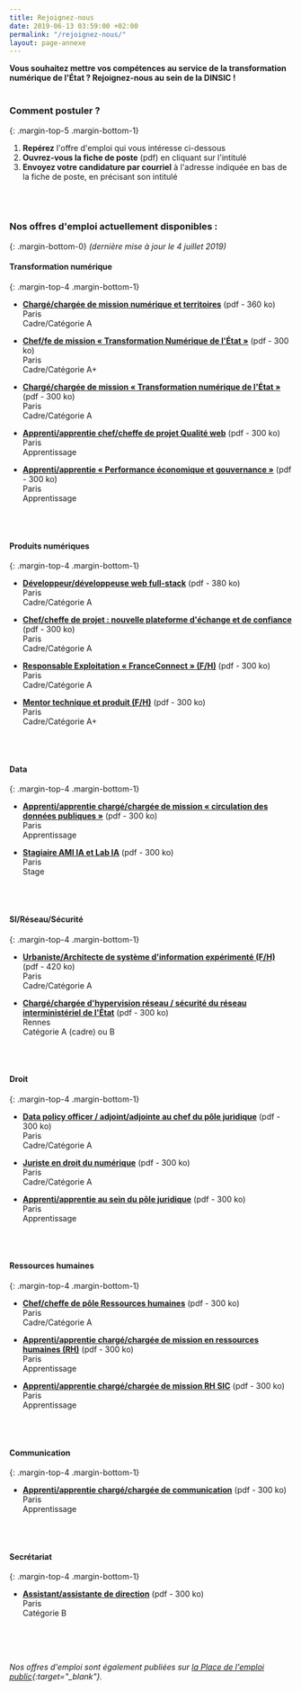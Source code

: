 ```yaml
---
title: Rejoignez-nous
date: 2019-06-13 03:59:00 +02:00
permalink: "/rejoignez-nous/"
layout: page-annexe
---
```

**Vous souhaitez mettre vos compétences au service de la transformation numérique de l'État ? Rejoignez-nous au sein de la DINSIC !**
<br>
<br>

### Comment postuler ?
{: .margin-top-5 .margin-bottom-1} 
1. **Repérez** l'offre d'emploi qui vous intéresse ci-dessous
2. **Ouvrez-vous la fiche de poste** (pdf) en cliquant sur l'intitulé
3. **Envoyez votre candidature par courriel** à l'adresse indiquée en bas de la fiche de poste, en précisant son intitulé
<br>
<br>

### Nos offres d'emploi actuellement disponibles :
{: .margin-bottom-0} 
*(dernière mise à jour le 4 juillet 2019)*

#### **Transformation numérique**
{: .margin-top-4 .margin-bottom-1} 
* [**Chargé/chargée de mission numérique et territoires**](https://place-ep-recrute.talent-soft.com/Handlers/download.ashx?filetype=1032&fileguid=aadb5631-f300-4a0a-9d2d-752b6f05fe12&offerid=211009 "Chargé/chargée de mission numérique et territoires - Télécharger le pdf") (pdf - 360 ko)
<br>Paris
<br>Cadre/Catégorie A

* [**Chef/fe de mission « Transformation Numérique de l'État »**](https://place-ep-recrute.talent-soft.com/Handlers/download.ashx?filetype=1032&fileguid=2c1668e8-c301-4f7b-a257-a0cb3423f701&offerid=176062 "« Chef/fe de mission « Transformation Numérique de l'Etat » - Télécharger le pdf") (pdf - 300 ko)
<br>Paris
<br>Cadre/Catégorie A+

* [**Chargé/chargée de mission « Transformation numérique de l'État »**](https://place-ep-recrute.talent-soft.com/Handlers/download.ashx?filetype=1032&fileguid=269997df-7279-4259-96ad-92a71c4124f7&offerid=198613 "Chargé/chargée de mission « Transformation numérique de l'État » - Télécharger le pdf") (pdf - 300 ko)
<br>Paris
<br>Cadre/Catégorie A

* [**Apprenti/apprentie chef/cheffe de projet Qualité web**](https://place-ep-recrute.talent-soft.com/Handlers/download.ashx?filetype=1032&fileguid=2637425e-5ad7-423a-b18e-28748a9cdd68&offerid=195458 "Apprenti/e chef/cheffe de projet Qualité web - Télécharger le pdf") (pdf - 300 ko)
<br>Paris
<br>Apprentissage

* [**Apprenti/apprentie « Performance économique et gouvernance »**](https://place-ep-recrute.talent-soft.com/Handlers/download.ashx?filetype=1032&fileguid=e4322de0-8c9f-49c6-8547-331b6cd57208&offerid=195467 "Apprenti/apprentie « Performance économique et gouvernance » - Télécharger le pdf") (pdf - 300 ko)
<br>Paris
<br>Apprentissage
<br>
<br>

#### **Produits numériques**
{: .margin-top-4 .margin-bottom-1} 
* [**Développeur/développeuse web full-stack**](https://place-ep-recrute.talent-soft.com/Handlers/download.ashx?filetype=1032&fileguid=348923f4-d86c-4ff2-a9c7-a6a9b254882e&offerid=223798 "Développeur/développeuse web full stack -  Télécharger le pdf") (pdf - 380 ko)
<br> Paris
<br> Cadre/Catégorie A

* [**Chef/cheffe de projet : nouvelle plateforme d'échange et de confiance**](https://place-ep-recrute.talent-soft.com/Handlers/download.ashx?filetype=1032&fileguid=843f0ba6-82b3-44a9-8a93-75eb0841181b&offerid=213451 "Chef/fe de projet : nouvelle plateforme d'échange et de confiance PEC - Télécharger le pdf") (pdf - 300 ko)
<br> Paris
<br> Cadre/Catégorie A

* [**Responsable Exploitation « FranceConnect » (F/H)**](https://place-ep-recrute.talent-soft.com/Handlers/download.ashx?filetype=1032&fileguid=886c099e-75f7-480a-b977-d529d50a4640&offerid=180307 "Responsable Exploitation « FranceConnect » (F/H) - Télécharger le pdf") (pdf - 300 ko)
<br>Paris
<br>Cadre/Catégorie A

* [**Mentor technique et produit (F/H)**](https://place-ep-recrute.talent-soft.com/Handlers/download.ashx?filetype=1032&fileguid=1514dfbf-ac0e-4b40-9cee-cf99128aef0a&offerid=202965 "Mentor technique et produits (F/H) - Télécharger le pdf") (pdf - 300 ko)
<br>Paris
<br>Cadre/Catégorie A+
<br>
<br>

#### **Data**
{: .margin-top-4 .margin-bottom-1} 
* [**Apprenti/apprentie chargé/chargée de mission « circulation des données publiques »**](https://place-ep-recrute.talent-soft.com/Handlers/download.ashx?filetype=1032&fileguid=73a566e4-7890-4d01-be14-c608deef63d8&offerid=195443 "Apprenti/apprentie chargé/chargée de mission « circulation des données publiques » - Télécharger le pdf") (pdf - 300 ko)
<br>Paris
<br>Apprentissage

* [**Stagiaire AMI IA et Lab IA**](https://www.place-emploi-public.gouv.fr/offre-emploi/-stagiaire-ami-ia-et-lab-ia-reference-2019-178422 "Stagiaire AMI IA et Lab IA - Télécharger le pdf") (pdf - 300 ko)
<br>Paris
<br>Stage
<br>
<br>

#### **SI/Réseau/Sécurité**
{: .margin-top-4 .margin-bottom-1} 
* [**Urbaniste/Architecte de système d'information expérimenté (F/H)**](https://place-ep-recrute.talent-soft.com/Handlers/download.ashx?filetype=1032&fileguid=77064479-1563-437d-82db-fa6c4a4360cf&offerid=223810 "Urbaniste/Architecte de système d'information expérimenté (F/H)
 – Télécharger le pdf") (pdf - 420 ko)
<br>Paris
<br>Cadre/Catégorie A

* [**Chargé/chargée d'hypervision réseau / sécurité du réseau interministériel de l'État**](https://place-ep-recrute.talent-soft.com/Handlers/download.ashx?filetype=1032&fileguid=f89fd8de-3b1b-4ab1-a9b9-f3cc9d645a3e&offerid=194149 "Chargé/chargée d'hypervision réseau / sécurité du réseau interministériel de l'État - Télécharger le pdf") (pdf - 300 ko)
<br>Rennes
<br>Catégorie A (cadre) ou B
<br>
<br>

#### **Droit**
{: .margin-top-4 .margin-bottom-1} 
* [**Data policy officer / adjoint/adjointe au chef du pôle juridique**](https://place-ep-recrute.talent-soft.com/Handlers/download.ashx?filetype=1032&fileguid=43d17efd-895f-4096-9f7c-88b986ef2b5d&offerid=195474 "Data policy officer / adjoint/adjointe au chef du pôle juridique – Télécharger le pdf") (pdf - 300 ko)
<br>Paris
<br>Cadre/Catégorie A

* [**Juriste en droit du numérique**](https://place-ep-recrute.talent-soft.com/Handlers/download.ashx?filetype=1032&fileguid=3fc5e81e-d201-48fd-a272-dec6cb97a999&offerid=195469 "Juriste en droit du numérique - Télécharger le pdf") (pdf - 300 ko)
<br>Paris
<br>Cadre/Catégorie A

* [**Apprenti/apprentie au sein du pôle juridique**](https://place-ep-recrute.talent-soft.com/Handlers/download.ashx?filetype=1032&fileguid=31fc33e1-ec0a-458d-b8c0-6f8d3832e3ed&offerid=202345 "Apprenti/apprentie au sein du pôle juridique - Télécharger le pdf") (pdf - 300 ko)
<br>Paris
<br>Apprentissage
<br>
<br>

#### **Ressources humaines**
{: .margin-top-4 .margin-bottom-1} 
* [**Chef/cheffe de pôle Ressources humaines**]( https://place-ep-recrute.talent-soft.com/Handlers/download.ashx?filetype=1032&fileguid=6dd6903a-3abb-4be6-a2dc-412fd8a3a117&offerid=196876 "Chef/cheffe de pôle Ressources humaines - Télécharger le pdf") (pdf - 300 ko)
<br>Paris
<br>Cadre/Catégorie A

* [**Apprenti/apprentie chargé/chargée de mission en ressources humaines (RH)**]( https://place-ep-recrute.talent-soft.com/Handlers/download.ashx?filetype=1032&fileguid=5938e0fc-7b24-438a-826c-a99008a64047&offerid=195435 "Apprenti/apprentie chargé/chargée de mission en ressources humaines (RH) - Télécharger le pdf") (pdf - 300 ko)
<br>Paris
<br>Apprentissage

* [**Apprenti/apprentie chargé/chargée de mission RH SIC**](https://place-ep-recrute.talent-soft.com/Handlers/download.ashx?filetype=1032&fileguid=bef11b32-e419-44a5-aa4e-0f69eb979edf&offerid=195454 " Apprenti/apprentie chargé/chargée de mission RH SIC - Télécharger le pdf") (pdf - 300 ko)
<br>Paris
<br>Apprentissage
<br>
<br>

#### **Communication**
{: .margin-top-4 .margin-bottom-1} 
* [**Apprenti/apprentie chargé/chargée de communication**](https://place-ep-recrute.talent-soft.com/Handlers/download.ashx?filetype=1032&fileguid=a7e59977-0bc4-4318-af0b-5280ad26c568&offerid=195462 "Apprenti/apprentie chargé/chargée de communication - Télécharger le pdf") (pdf - 300 ko)
<br>Paris
<br>Apprentissage
<br>
<br>

#### **Secrétariat**
{: .margin-top-4 .margin-bottom-1} 
* [**Assistant/assistante de direction**](https://place-ep-recrute.talent-soft.com/Handlers/download.ashx?filetype=1032&fileguid=7ca43073-ca83-4b6d-96da-05f8e1bcce52&offerid=194124 "Assistant/assistante de direction - Télécharger le pdf") (pdf - 300 ko)
<br>Paris
<br>Catégorie B
<br>
<br>
<br>

*Nos offres d'emploi sont également publiées sur [la Place de l'emploi public](https://www.place-emploi-public.gouv.fr/){:target="_blank"}.*

